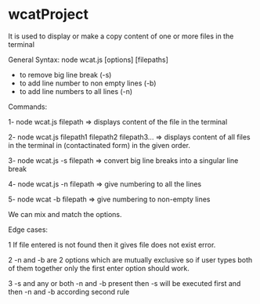 # wcatProject
It is used to display or make a copy content of one or more files in the terminal

General Syntax: node wcat.js [options] [filepaths] 

- to remove big line break (-s) 
- to add line number to non empty lines (-b) 
- to add line numbers to all lines (-n)

Commands:

1- node wcat.js filepath => displays content of the file in the terminal 

2- node wcat.js filepath1 filepath2 filepath3... => displays content of all files in the terminal in (contactinated form) in the given order. 

3- node wcat.js -s filepath => convert big line breaks into a singular line break

4- node wcat.js -n filepath => give numbering to all the lines

5- node wcat -b filepath => give numbering to non-empty lines

We can mix and match the options.

Edge cases:

1 If file entered is not found then it gives file does not exist error. 

2 -n and -b are 2 options which are mutually exclusive so if user types both of them together only the first enter option should work.

3 -s and any or both -n and -b present then -s will be executed first and then -n and -b according second rule
